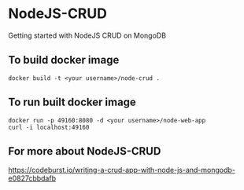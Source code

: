 # NodeJS-CRUD
Getting started with NodeJS CRUD on MongoDB 

## To build docker image
```docker
docker build -t <your username>/node-crud .
```

## To run built docker image
```
docker run -p 49160:8080 -d <your username>/node-web-app
curl -i localhost:49160
```
## For more about NodeJS-CRUD
https://codeburst.io/writing-a-crud-app-with-node-js-and-mongodb-e0827cbbdafb